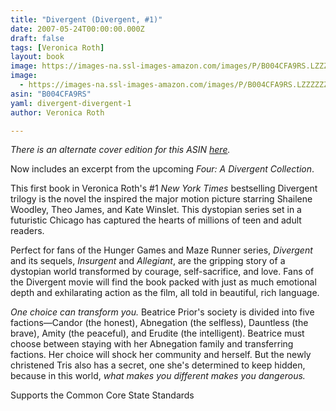 ```yaml
---
title: "Divergent (Divergent, #1)"
date: 2007-05-24T00:00:00.000Z
draft: false
tags: [Veronica Roth]
layout: book
image: https://images-na.ssl-images-amazon.com/images/P/B004CFA9RS.LZZZZZZZ.jpg
image: 
  - https://images-na.ssl-images-amazon.com/images/P/B004CFA9RS.LZZZZZZZ.jpg
asin: "B004CFA9RS"
yaml: divergent-divergent-1
author: Veronica Roth

---
```


*There is an alternate cover edition for this ASIN [here](https://www.goodreads.com/book/show/35906563-divergent).*  
  
Now includes an excerpt from the upcoming *Four: A Divergent Collection*.

This first book in Veronica Roth's #1 *New York Times* bestselling Divergent trilogy is the novel the inspired the major motion picture starring Shailene Woodley, Theo James, and Kate Winslet. This dystopian series set in a futuristic Chicago has captured the hearts of millions of teen and adult readers.

Perfect for fans of the Hunger Games and Maze Runner series, *Divergent* and its sequels, *Insurgent* and *Allegiant*, are the gripping story of a dystopian world transformed by courage, self-sacrifice, and love. Fans of the Divergent movie will find the book packed with just as much emotional depth and exhilarating action as the film, all told in beautiful, rich language.

*One choice can transform you.* Beatrice Prior's society is divided into five factions—Candor (the honest), Abnegation (the selfless), Dauntless (the brave), Amity (the peaceful), and Erudite (the intelligent). Beatrice must choose between staying with her Abnegation family and transferring factions. Her choice will shock her community and herself. But the newly christened Tris also has a secret, one she's determined to keep hidden, because in this world, *what makes you different makes you dangerous.*

Supports the Common Core State Standards